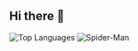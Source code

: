 ## Hi there 👋

![Top Languages](https://github-readme-stats.vercel.app/api/top-langs/?username=johnpaulmacanas&layout=compact&theme=radical)
![Spider-Man](https://media.giphy.com/media/3o7aD2saalBwwftBIY/giphy.gif)





